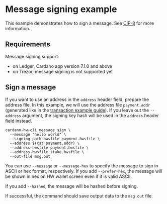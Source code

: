 # Message signing example

This example demonstrates how to sign a message. See [CIP-8](https://github.com/cardano-foundation/CIPs/blob/master/CIP-0008/README.md) for more information.

## Requirements

Message signing support:
* on Ledger, Cardano app version 7.1.0 and above
* on Trezor, message signing is not supported yet
<!-- TODO update this when available on Trezor -->

## Sign a message

If you want to use an address in the `address` header field, prepare the address file. In this example, we will use the address file `payment.addr` (generated like in the [transaction example guide](./transaction-example.md)). If you leave out the `--address` argument, the signing key hash will be used in the `address` header field instead.

```
cardano-hw-cli message sign \
  --message "hello world" \
  --signing-path-hwsfile payment.hwsfile \
  --address $(cat payment.addr) \
  --address-hwsfile payment.hwsfile \
  --address-hwsfile stake.hwsfile \
  --out-file msg.out
```

You can use `--message` or `--message-hex` to specify the message to sign in ASCII or hex format, respectively. If you add `--prefer-hex`, the message will be shown in hex on HW wallet screen even if it is valid ASCII.

If you add `--hashed`, the message will be hashed before signing.

If successful, the command should save output data to the `msg.out` file.
